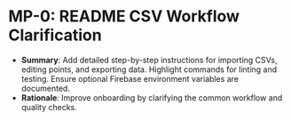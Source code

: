 # MP-0: README CSV Workflow Clarification

- **Summary**: Add detailed step-by-step instructions for importing CSVs, editing points, and exporting data. Highlight commands for linting and testing. Ensure optional Firebase environment variables are documented.
- **Rationale**: Improve onboarding by clarifying the common workflow and quality checks.
